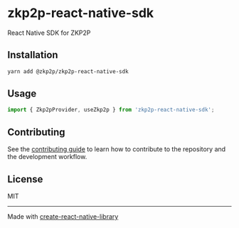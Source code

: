 # zkp2p-react-native-sdk

React Native SDK for ZKP2P

## Installation

```sh
yarn add @zkp2p/zkp2p-react-native-sdk
```

## Usage


```js
import { Zkp2pProvider, useZkp2p } from 'zkp2p-react-native-sdk';
```


## Contributing

See the [contributing guide](CONTRIBUTING.md) to learn how to contribute to the repository and the development workflow.

## License

MIT

---

Made with [create-react-native-library](https://github.com/callstack/react-native-builder-bob)

